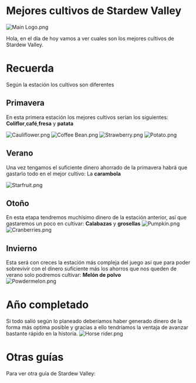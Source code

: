 # Mejores cultivos de Stardew Valley


   ![Main Logo.png](https://stardewvalleywiki.com/mediawiki/images/6/68/Main_Logo.png)
  
   Hola, en el día de hoy vamos a ver cuales son los mejores cultivos de Stardew Valley.
#  Recuerda

Según la estación los cultivos son diferentes

## Primavera

En esta primera estación los mejores cultivos serían los siguientes:
 **Coliflor**,**café**,**fresa** y **patata**

 ![Cauliflower.png](https://stardewvalleywiki.com/mediawiki/images/a/aa/Cauliflower.png) ![Coffee Bean.png](https://stardewvalleywiki.com/mediawiki/images/3/33/Coffee_Bean.png) ![Strawberry.png](https://stardewvalleywiki.com/mediawiki/images/6/6d/Strawberry.png) ![Potato.png](https://stardewvalleywiki.com/mediawiki/images/c/c2/Potato.png)

## Verano

Una vez tengamos el suficiente dinero ahorrado de la primavera habrá que gastarlo todo en el mejor cultivo:
La **carambola**

![Starfruit.png](https://stardewvalleywiki.com/mediawiki/images/d/db/Starfruit.png)

## Otoño

En esta etapa tendremos muchísimo dinero de la estación anterior, así que gastaremos un poco en cultivar:
**Calabazas** y **grosellas**
![Pumpkin.png](https://stardewvalleywiki.com/mediawiki/images/6/64/Pumpkin.png) ![Cranberries.png](https://stardewvalleywiki.com/mediawiki/images/6/6e/Cranberries.png)

## Invierno

Esta será con creces la estación más compleja del juego así que para poder sobrevivir con el dinero suficiente más los ahorros que nos queden de verano solo podremos cultivar:
**Melón de polvo**                
![Powdermelon.png](https://stardewvalleywiki.com/mediawiki/images/a/aa/Powdermelon.png)

# Año completado

Si todo salió según lo planeado deberíamos haber generado dinero de la forma más optima posible y gracias a ello tendríamos la ventaja de avanzar bastante rápido en la historia.
![Horse rider.png](https://stardewvalleywiki.com/mediawiki/images/a/af/Horse_rider.png)


# Otras guías

Para ver otra guía de Stardew Valley:



